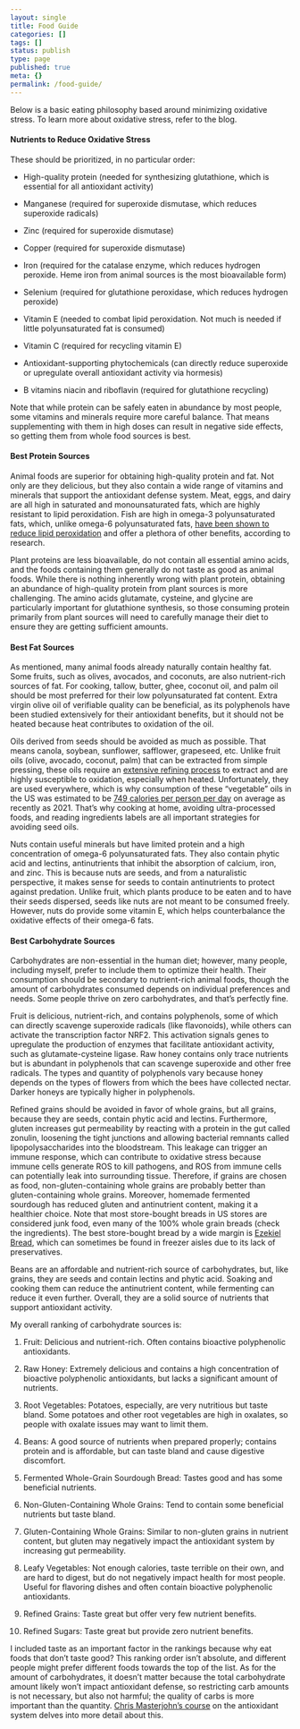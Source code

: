 ```yaml
---
layout: single
title: Food Guide
categories: []
tags: []
status: publish
type: page
published: true
meta: {}
permalink: /food-guide/
---
```


Below is a basic eating philosophy based around minimizing oxidative stress. To learn more about oxidative stress, refer to the blog.

#### Nutrients to Reduce Oxidative Stress

These should be prioritized, in no particular order:

- High-quality protein (needed for synthesizing glutathione, which is essential for all antioxidant activity)

- Manganese (required for superoxide dismutase, which reduces superoxide radicals)

- Zinc (required for superoxide dismutase)

- Copper (required for superoxide dismutase)

- Iron (required for the catalase enzyme, which reduces hydrogen peroxide. Heme iron from animal sources is the most bioavailable form)

- Selenium (required for glutathione peroxidase, which reduces hydrogen peroxide)

- Vitamin E (needed to combat lipid peroxidation. Not much is needed if little polyunsaturated fat is consumed)

- Vitamin C (required for recycling vitamin E)

- Antioxidant-supporting phytochemicals (can directly reduce superoxide or upregulate overall antioxidant activity via hormesis)

- B vitamins niacin and riboflavin (required for glutathione recycling)

Note that while protein can be safely eaten in abundance by most people, some vitamins and minerals require more careful balance. That means supplementing with them in high doses can result in negative side effects, so getting them from whole food sources is best.

#### Best Protein Sources

Animal foods are superior for obtaining high-quality protein and fat. Not only are they delicious, but they also contain a wide range of vitamins and minerals that support the antioxidant defense system. Meat, eggs, and dairy are all high in saturated and monounsaturated fats, which are highly resistant to lipid peroxidation. Fish are high in omega-3 polyunsaturated fats, which, unlike omega-6 polyunsaturated fats, [have been shown to reduce lipid peroxidation](https://pubmed.ncbi.nlm.nih.gov/11938024/) and offer a plethora of other benefits, according to research.

Plant proteins are less bioavailable, do not contain all essential amino acids, and the foods containing them generally do not taste as good as animal foods. While there is nothing inherently wrong with plant protein, obtaining an abundance of high-quality protein from plant sources is more challenging. The amino acids glutamate, cysteine, and glycine are particularly important for glutathione synthesis, so those consuming protein primarily from plant sources will need to carefully manage their diet to ensure they are getting sufficient amounts.

#### Best Fat Sources

As mentioned, many animal foods already naturally contain healthy fat. Some fruits, such as olives, avocados, and coconuts, are also nutrient-rich sources of fat. For cooking, tallow, butter, ghee, coconut oil, and palm oil should be most preferred for their low polyunsaturated fat content. Extra virgin olive oil of verifiable quality can be beneficial, as its polyphenols have been studied extensively for their antioxidant benefits, but it should not be heated because heat contributes to oxidation of the oil.

Oils derived from seeds should be avoided as much as possible. That means canola, soybean, sunflower, safflower, grapeseed, etc. Unlike fruit oils (olive, avocado, coconut, palm) that can be extracted from simple pressing, these oils require an [extensive refining process](https://www.madehow.com/Volume-1/Cooking-Oil.html) to extract and are highly susceptible to oxidation, especially when heated. Unfortunately, they are used everywhere, which is why consumption of these “vegetable” oils in the US was estimated to be [749 calories per person per day](https://www.fao.org/faostat/en/#data/FBS) on average as recently as 2021. That’s why cooking at home, avoiding ultra-processed foods, and reading ingredients labels are all important strategies for avoiding seed oils.

Nuts contain useful minerals but have limited protein and a high concentration of omega-6 polyunsaturated fats. They also contain phytic acid and lectins, antinutrients that inhibit the absorption of calcium, iron, and zinc. This is because nuts are seeds, and from a naturalistic perspective, it makes sense for seeds to contain antinutrients to protect against predation. Unlike fruit, which plants produce to be eaten and to have their seeds dispersed, seeds like nuts are not meant to be consumed freely. However, nuts do provide some vitamin E, which helps counterbalance the oxidative effects of their omega-6 fats.

#### Best Carbohydrate Sources

Carbohydrates are non-essential in the human diet; however, many people, including myself, prefer to include them to optimize their health. Their consumption should be secondary to nutrient-rich animal foods, though the amount of carbohydrates consumed depends on individual preferences and needs. Some people thrive on zero carbohydrates, and that’s perfectly fine.

Fruit is delicious, nutrient-rich, and contains polyphenols, some of which can directly scavenge superoxide radicals (like flavonoids), while others can activate the transcription factor NRF2. This activation signals genes to upregulate the production of enzymes that facilitate antioxidant activity, such as glutamate-cysteine ligase. Raw honey contains only trace nutrients but is abundant in polyphenols that can scavenge superoxide and other free radicals. The types and quantity of polyphenols vary because honey depends on the types of flowers from which the bees have collected nectar. Darker honeys are typically higher in polyphenols.

Refined grains should be avoided in favor of whole grains, but all grains, because they are seeds, contain phytic acid and lectins. Furthermore, gluten increases gut permeability by reacting with a protein in the gut called zonulin, loosening the tight junctions and allowing bacterial remnants called lipopolysaccharides into the bloodstream. This leakage can trigger an immune response, which can contribute to oxidative stress because immune cells generate ROS to kill pathogens, and ROS from immune cells can potentially leak into surrounding tissue. Therefore, if grains are chosen as food, non-gluten-containing whole grains are probably better than gluten-containing whole grains. Moreover, homemade fermented sourdough has reduced gluten and antinutrient content, making it a healthier choice. Note that most store-bought breads in US stores are considered junk food, even many of the 100% whole grain breads (check the ingredients). The best store-bought bread by a wide margin is [Ezekiel Bread](https://www.amazon.com/Food-Life-Organic-Sprouted-Grain/dp/B000REY4MO), which can sometimes be found in freezer aisles due to its lack of preservatives.

Beans are an affordable and nutrient-rich source of carbohydrates, but, like grains, they are seeds and contain lectins and phytic acid. Soaking and cooking them can reduce the antinutrient content, while fermenting can reduce it even further. Overall, they are a solid source of nutrients that support antioxidant activity.

My overall ranking of carbohydrate sources is:

1. Fruit: Delicious and nutrient-rich. Often contains bioactive polyphenolic antioxidants.

2. Raw Honey: Extremely delicious and contains a high concentration of bioactive polyphenolic antioxidants, but lacks a significant amount of nutrients.

3. Root Vegetables: Potatoes, especially, are very nutritious but taste bland. Some potatoes and other root vegetables are high in oxalates, so people with oxalate issues may want to limit them.

4. Beans: A good source of nutrients when prepared properly; contains protein and is affordable, but can taste bland and cause digestive discomfort.

5. Fermented Whole-Grain Sourdough Bread: Tastes good and has some beneficial nutrients.

6. Non-Gluten-Containing Whole Grains: Tend to contain some beneficial nutrients but taste bland.

7. Gluten-Containing Whole Grains: Similar to non-gluten grains in nutrient content, but gluten may negatively impact the antioxidant system by increasing gut permeability.

8. Leafy Vegetables: Not enough calories, taste terrible on their own, and are hard to digest, but do not negatively impact health for most people. Useful for flavoring dishes and often contain bioactive polyphenolic antioxidants.

9. Refined Grains: Taste great but offer very few nutrient benefits.

10. Refined Sugars: Taste great but provide zero nutrient benefits.

I included taste as an important factor in the rankings because why eat foods that don’t taste good? This ranking order isn’t absolute, and different people might prefer different foods towards the top of the list. As for the amount of carbohydrates, it doesn’t matter because the total carbohydrate amount likely won’t impact antioxidant defense, so restricting carb amounts is not necessary, but also not harmful; the quality of carbs is more important than the quantity. [Chris Masterjohn’s course](https://chrismasterjohnphd.substack.com/s/masterclass-with-masterjohn-energy) on the antioxidant system delves into more detail about this.
